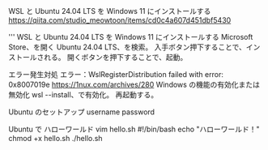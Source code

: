 WSL と Ubuntu 24.04 LTS を Windows 11 にインストールする
https://qiita.com/studio_meowtoon/items/cd0c4a607d451dbf5430


'''
WSL と Ubuntu 24.04 LTS を Windows 11 にインストールする
    Microsoft Store、を開く
    Ubuntu 24.04 LTS、を検索。
    入手ボタン押下することで、インストールされる。
    開くボタンを押下することで、起動。


エラー発生対処
    エラー：WslRegisterDistribution failed with error: 0x8007019e
    https://1nux.com/archives/280
    Windows の機能の有効化または無効化
    wsl --install、で有効化。
    再起動する。


Ubuntu のセットアップ
    username
    password


Ubuntu で ハローワールド
    vim hello.sh
        #!/bin/bash
        echo "ハローワールド！"
    chmod +x hello.sh
    ./hello.sh